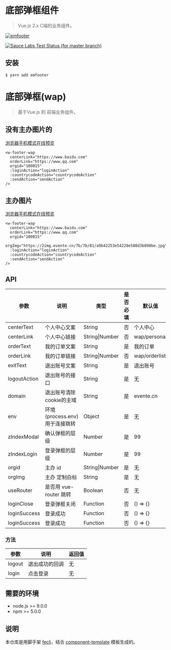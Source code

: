 # 底部弹框组件

> Vue.js 2.x C端的业务组件。

[![emfooter](https://img.shields.io/npm/v/emfooter.svg?style=flat-square)](https://www.npmjs.org/package/emfooter)

[![Sauce Labs Test Status (for master branch)](https://badges.herokuapp.com/browsers?googlechrome=7&firefox=7&microsoftedge=10&iexplore=9&safari=10.10)](https://saucelabs.com/u/_wmhilton)

## 安装

```
$ yarn add emfooter
```

# 底部弹框(wap)
> 基于Vue.js 的 前端业务组件。

## 没有主办图片的

[浏览器手机模式在线预览](https://output.jsbin.com/zecepul)

``` vue
<w-footer-wap
  centerLink="https://www.baidu.com"
  orderLink="https://www.qq.com"
  orgid="100015"
  :loginAction="loginAction"
  :countrycodeAction="countrycodeAction"
  :sendAction="sendAction"
/>
```

## 主办图片

[浏览器手机模式在线预览](https://output.jsbin.com/cetuwip)

``` vue
<w-footer-wap
  centerLink="https://www.baidu.com"
  orderLink="https://www.qq.com"
  orgid="100015"
  orgImg="https://2img.evente.cn/7b/7b/81/a9b42253e54228e580d3b898be.jpg"
  :loginAction="loginAction"
  :countrycodeAction="countrycodeAction"
  :sendAction="sendAction"
/>
```

## API

<table>
  <thead>
    <tr><th>参数</th><th>说明</th><th>类型</th><th>是否必填</th><th>默认值</th></tr>
  </thead>
  <tbody>
    <tr><td>centerText</td><td>个人中心文案</td><td>String</td><td>否</td><td>个人中心</td></tr>
    <tr><td>centerLink</td><td>个人中心链接</td><td>String|Number</td><td>否</td><td>wap/personal</td></tr>
    <tr><td>orderText</td><td>我的订单文案</td><td>String</td><td>是</td><td>我的订单</td></tr>
    <tr><td>orderLink</td><td>我的订单链接</td><td>String|Number</td><td>否</td><td>wap/orderlist</td></tr>
    <tr><td>exitText</td><td>退出账号文案</td><td>String</td><td>是</td><td>退出账号</td></tr>
    <tr><td>logoutAction</td><td>退出账号的接口</td><td>String</td><td>是</td><td>无</td></tr>
    <tr><td>domain</td><td>退出账号清除cookie的主域</td><td>String</td><td>是</td><td>evente.cn</td></tr>
    <tr><td>env</td><td>环境(process.env)用于连接跳转</td><td>Object</td><td>是</td><td>无</td></tr>
    <tr><td>zIndexModal</td><td>确认弹框的层级</td><td>Number</td><td>是</td><td>99</td></tr>
    <tr><td>zIndexLogin</td><td>登录弹框的层级</td><td>Number</td><td>是</td><td>99</td></tr>
    <tr><td>orgid</td><td>主办 id</td><td>String|Number</td><td>是</td><td>无</td></tr>
    <tr><td>orgImg</td><td>主办 定制白标</td><td>String</td><td>是</td><td>无</td></tr>
    <tr><td>useRouter</td><td>是否用 vue-router 跳转</td><td>Boolean</td><td>否</td><td>无</td></tr>
    <tr><td>loginClose</td><td>登录弹框关闭</td><td>Function</td><td>否</td><td>() => {}</td></tr>
    <tr><td>loginSuccess</td><td>登录成功</td><td>Function</td><td>否</td><td>() => {}</td></tr>
    <tr><td>loginSuccess</td><td>登录成功</td><td>Function</td><td>否</td><td>() => {}</td></tr>
  </tbody>
</table>

### 方法

|参数|说明|返回值|
|---|----|---|
|logout|退出成功的回调|无|
|login|点击登录|无|


## 需要的环境

- node.js >= 9.0.0
- npm >= 5.0.0

## 说明

本仓库是用脚手架 [fecli](https://github.com/fe6/fecli)，结合 [component-template](https://github.com/fe6/component-template) 模板生成的。

